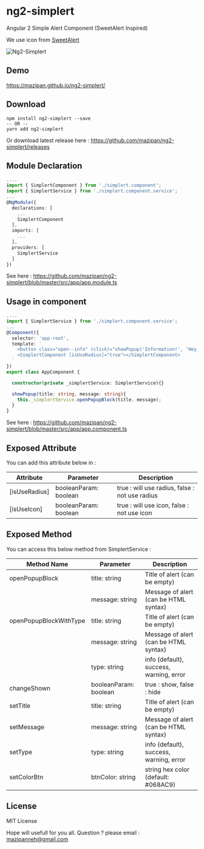# ng2-simplert
Angular 2 Simple Alert Component (SweetAlert Inspired)

We use icon from [SweetAlert](https://github.com/t4t5/sweetalert)

![Ng2-Simplert](https://raw.githubusercontent.com/mazipan/ng2-simplert/master/screenshoot.PNG)

## Demo
https://mazipan.github.io/ng2-simplert/

## Download
```
npm install ng2-simplert --save
-- OR --
yarn add ng2-simplert
```
Or download latest release here : https://github.com/mazipan/ng2-simplert/releases

## Module Declaration
```typescript
....
import { SimplertComponent } from './simplert.component';
import { SimplertService } from './simplert.component.service';
...
@NgModule({
  declarations: [
    ...
    SimplertComponent
  ],
  imports: [
    ...
  ],
  providers: [
    SimplertService
  ]
})
```
See here : https://github.com/mazipan/ng2-simplert/blob/master/src/app/app.module.ts

## Usage in component
```typescript
....
import { SimplertService } from './simplert.component.service';
...
@Component({
  selector: 'app-root',
  template: `
    <button class="open--info" (click)="showPopup('Information!', 'Hey, I am Opened...')">Open Information Alert</button>
    <SimplertComponent [isUseRadius]="true"></SimplertComponent>
  `
})
export class AppComponent {

  constructor(private _simplertService: SimplertService){}

  showPopup(title: string, message: string){
    this._simplertService.openPopupBlock(title, message);
  }
}
```
See here : https://github.com/mazipan/ng2-simplert/blob/master/src/app/app.component.ts

## Exposed Attribute
You can add this attribute below in <SimplertComponent> :

| Attribute         	        | Parameter             	| Description                                        	|
|---------------------------	|-----------------------	|---------------------------------------------------	|
| [isUseRadius]         	    | booleanParam: boolean   | true : will use radius, false : not use radius     	|
| [isUseIcon]         	      | booleanParam: boolean   | true : will use icon, false : not use icon         	|

## Exposed Method
You can access this below method from SimplertService :

| Method Name        	        | Parameter             	| Description                                        	|
|---------------------------	|-----------------------	|---------------------------------------------------	|
| openPopupBlock            	| title: string         	| Title of alert (can be empty)                      	|
|                    	        | message: string  	      | Message of alert (can be HTML syntax)              	|
| openPopupBlockWithType     	| title: string         	| Title of alert (can be empty)                      	|
|                    	        | message: string  	      | Message of alert (can be HTML syntax)              	|
|                    	        | type: string  	        | info (default), success, warning, error           	|
| changeShown     	          | booleanParam: boolean  	| true : show, false : hide                          	|
| setTitle     	              | title: string  	        | Title of alert (can be empty)                      	|
| setMessage     	            | message: string  	      | Message of alert (can be HTML syntax)              	|
| setType     	              | type: string  	        | info (default), success, warning, error           	|
| setColorBtn     	          | btnColor: string      	| string hex color (default: #068AC9)                	|

## License
MIT License


Hope will usefull for you all.
Question ? please email : mazipanneh@gmail.com
